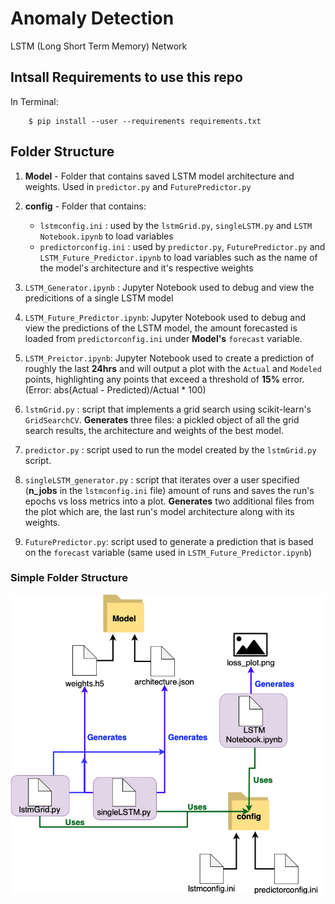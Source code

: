 # Anomaly Detection
 LSTM (Long Short Term Memory) Network

## Intsall Requirements to use this repo
In Terminal:

        $ pip install --user --requirements requirements.txt

## Folder Structure
1. **Model** - Folder that contains saved LSTM model architecture and weights. Used in `predictor.py` and `FuturePredictor.py`
2. **config** - Folder that contains:
   
    - `lstmconfig.ini` : used by the `lstmGrid.py`, `singleLSTM.py` and `LSTM Notebook.ipynb` to load variables
    - `predictorconfig.ini` : used by `predictor.py`, `FuturePredictor.py` and `LSTM_Future_Predictor.ipynb` to load variables such as the name of the model's architecture and it's respective weights
3. `LSTM_Generator.ipynb` : Jupyter Notebook used to debug and view the predicitions of a single LSTM model
4. `LSTM_Future_Predictor.ipynb`: Jupyter Notebook used to debug and view the predictions of the LSTM model, the amount forecasted is loaded from `predictorconfig.ini` under **Model's** `forecast` variable.
5. `LSTM_Preictor.ipynb`: Jupyter Notebook used to create a prediction of roughly the last **24hrs** and will output a plot with the `Actual` and `Modeled` points, highlighting any points that exceed a threshold of **15%**  error. (Error: abs(Actual - Predicted)/Actual * 100) 
6. `lstmGrid.py` : script that implements a grid search using  scikit-learn's `GridSearchCV`. **Generates** three files: a pickled object of all the grid search results, the architecture and weights of the best model.
7. `predictor.py` : script used to run the model created by the `lstmGrid.py` script.
8. `singleLSTM_generator.py` : script that iterates over a user specified (**n_jobs** in the `lstmconfig.ini` file) amount of runs and saves the run's epochs vs loss metrics into a plot. **Generates** two additional files from the plot which are, the last run's model architecture along with its weights.
9. `FuturePredictor.py`: script used to generate a prediction that is based on the `forecast` variable (same used in `LSTM_Future_Predictor.ipynb`)


### Simple Folder Structure

![FOLDER_STRUCT](LSTM_Folder_Struct.png)